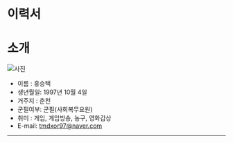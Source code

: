 # 이력서

# 소개
![사진]()
- 이름 : 홍승택
- 생년월일: 1997년 10월 4일
- 거주지 : 춘천
- 군필여부: 군필(사회복무요원)
- 취미 : 게임, 게임방송, 농구, 영화감상
- E-mail: tmdxor97@naver.com
---
